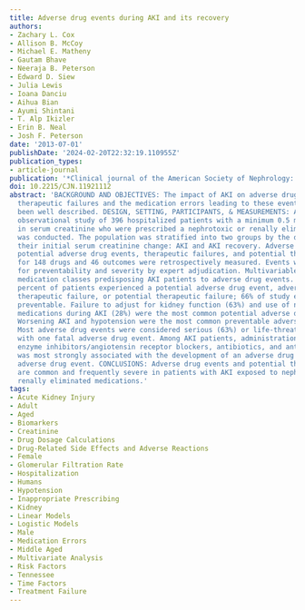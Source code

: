 ```yaml
---
title: Adverse drug events during AKI and its recovery
authors:
- Zachary L. Cox
- Allison B. McCoy
- Michael E. Matheny
- Gautam Bhave
- Neeraja B. Peterson
- Edward D. Siew
- Julia Lewis
- Ioana Danciu
- Aihua Bian
- Ayumi Shintani
- T. Alp Ikizler
- Erin B. Neal
- Josh F. Peterson
date: '2013-07-01'
publishDate: '2024-02-20T22:32:19.110955Z'
publication_types:
- article-journal
publication: '*Clinical journal of the American Society of Nephrology: CJASN*'
doi: 10.2215/CJN.11921112
abstract: 'BACKGROUND AND OBJECTIVES: The impact of AKI on adverse drug events and
  therapeutic failures and the medication errors leading to these events have not
  been well described. DESIGN, SETTING, PARTICIPANTS, & MEASUREMENTS: A single-center
  observational study of 396 hospitalized patients with a minimum 0.5 mg/dl change
  in serum creatinine who were prescribed a nephrotoxic or renally eliminated medication
  was conducted. The population was stratified into two groups by the direction of
  their initial serum creatinine change: AKI and AKI recovery. Adverse drug events,
  potential adverse drug events, therapeutic failures, and potential therapeutic failures
  for 148 drugs and 46 outcomes were retrospectively measured. Events were classified
  for preventability and severity by expert adjudication. Multivariable analysis identified
  medication classes predisposing AKI patients to adverse drug events. RESULTS: Forty-three
  percent of patients experienced a potential adverse drug event, adverse drug event,
  therapeutic failure, or potential therapeutic failure; 66% of study events were
  preventable. Failure to adjust for kidney function (63%) and use of nephrotoxic
  medications during AKI (28%) were the most common potential adverse drug events.
  Worsening AKI and hypotension were the most common preventable adverse drug events.
  Most adverse drug events were considered serious (63%) or life-threatening (31%),
  with one fatal adverse drug event. Among AKI patients, administration of angiotensin-converting
  enzyme inhibitors/angiotensin receptor blockers, antibiotics, and antithrombotics
  was most strongly associated with the development of an adverse drug event or potential
  adverse drug event. CONCLUSIONS: Adverse drug events and potential therapeutic failures
  are common and frequently severe in patients with AKI exposed to nephrotoxic or
  renally eliminated medications.'
tags:
- Acute Kidney Injury
- Adult
- Aged
- Biomarkers
- Creatinine
- Drug Dosage Calculations
- Drug-Related Side Effects and Adverse Reactions
- Female
- Glomerular Filtration Rate
- Hospitalization
- Humans
- Hypotension
- Inappropriate Prescribing
- Kidney
- Linear Models
- Logistic Models
- Male
- Medication Errors
- Middle Aged
- Multivariate Analysis
- Risk Factors
- Tennessee
- Time Factors
- Treatment Failure
---
```

